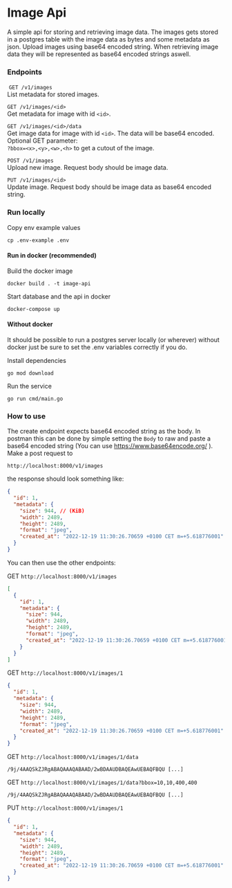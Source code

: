 # Image Api

A simple api for storing and retrieving image data. The images gets stored in a postgres table
with the image data as bytes and some metadata as json. Upload images using base64 encoded string.
When retrieving image data they will be represented as base64 encoded strings aswell.

### Endpoints

​
`GET /v1/images`  
List metadata for stored images.

`GET /v1/images/<id>`  
Get metadata for image with id `<id>`.

`GET /v1/images/<id>/data`  
Get image data for image with id `<id>`. The data will be base64 encoded.  
Optional GET parameter:  
`?bbox=<x>,<y>,<w>,<h>` to get a cutout of the image.

`POST /v1/images`  
Upload new image. Request body should be image data.

`PUT /v1/images/<id>`  
Update image. Request body should be image data as base64 encoded string.

### Run locally

Copy env example values

`cp .env-example .env`

#### Run in docker (recommended)

Build the docker image

`docker build . -t image-api`

Start database and the api in docker

`docker-compose up`

#### Without docker

It should be possible to run a postgres server locally (or wherever) without docker just be sure to
set the .env variables correctly if you do.

Install dependencies

`go mod download`

Run the service

`go run cmd/main.go`

### How to use

The create endpoint expects base64 encoded string as the body. In postman this can be done by simple setting the
`Body` to raw and paste a base64 encoded string (You can use https://www.base64encode.org/ ). Make a post request to

`http://localhost:8000/v1/images`

the response should look something like:

```json
{
  "id": 1,
  "metadata": {
    "size": 944, // (KiB)
    "width": 2489,
    "height": 2489,
    "format": "jpeg",
    "created_at": "2022-12-19 11:30:26.70659 +0100 CET m=+5.618776001"
  }
}
```

You can then use the other endpoints:

GET `http://localhost:8000/v1/images`

```json
[
  {
    "id": 1,
    "metadata": {
      "size": 944,
      "width": 2489,
      "height": 2489,
      "format": "jpeg",
      "created_at": "2022-12-19 11:30:26.70659 +0100 CET m=+5.618776001"
    }
  }
]
```

GET `http://localhost:8000/v1/images/1`

```json
{
  "id": 1,
  "metadata": {
    "size": 944,
    "width": 2489,
    "height": 2489,
    "format": "jpeg",
    "created_at": "2022-12-19 11:30:26.70659 +0100 CET m=+5.618776001"
  }
}
```

GET `http://localhost:8000/v1/images/1/data`

`/9j/4AAQSkZJRgABAQAAAQABAAD/2wBDAAUDBAQEAwUEBAQFBQU [...]`

GET `http://localhost:8000/v1/images/1/data?bbox=10,10,400,400`

`/9j/4AAQSkZJRgABAQAAAQABAAD/2wBDAAUDBAQEAwUEBAQFBQU [...]`

PUT `http://localhost:8000/v1/images/1`

```json
{
  "id": 1,
  "metadata": {
    "size": 944,
    "width": 2489,
    "height": 2489,
    "format": "jpeg",
    "created_at": "2022-12-19 11:30:26.70659 +0100 CET m=+5.618776001"
  }
}
```
